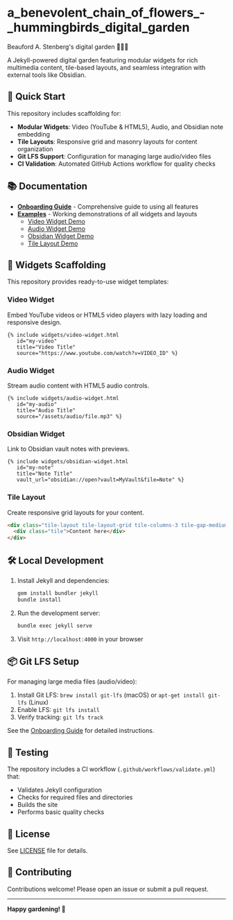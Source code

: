 # a_benevolent_chain_of_flowers_-_hummingbirds_digital_garden

Beauford A. Stenberg's digital garden 🌺🌼🌸

A Jekyll-powered digital garden featuring modular widgets for rich multimedia content, tile-based layouts, and seamless integration with external tools like Obsidian.

## 🚀 Quick Start

This repository includes scaffolding for:

- **Modular Widgets**: Video (YouTube & HTML5), Audio, and Obsidian note embedding
- **Tile Layouts**: Responsive grid and masonry layouts for content organization
- **Git LFS Support**: Configuration for managing large audio/video files
- **CI Validation**: Automated GitHub Actions workflow for quality checks

## 📚 Documentation

- **[Onboarding Guide](docs/ONBOARDING.md)** - Comprehensive guide to using all features
- **[Examples](examples/)** - Working demonstrations of all widgets and layouts
  - [Video Widget Demo](examples/video-demo.md)
  - [Audio Widget Demo](examples/audio-demo.md)
  - [Obsidian Widget Demo](examples/obsidian-demo.md)
  - [Tile Layout Demo](examples/tile-demo.md)

## 🧩 Widgets Scaffolding

This repository provides ready-to-use widget templates:

### Video Widget
Embed YouTube videos or HTML5 video players with lazy loading and responsive design.

```liquid
{% include widgets/video-widget.html 
   id="my-video" 
   title="Video Title" 
   source="https://www.youtube.com/watch?v=VIDEO_ID" %}
```

### Audio Widget
Stream audio content with HTML5 audio controls.

```liquid
{% include widgets/audio-widget.html 
   id="my-audio" 
   title="Audio Title" 
   source="/assets/audio/file.mp3" %}
```

### Obsidian Widget
Link to Obsidian vault notes with previews.

```liquid
{% include widgets/obsidian-widget.html 
   id="my-note" 
   title="Note Title" 
   vault_url="obsidian://open?vault=MyVault&file=Note" %}
```

### Tile Layout
Create responsive grid layouts for your content.

```html
<div class="tile-layout tile-layout-grid tile-columns-3 tile-gap-medium">
  <div class="tile">Content here</div>
</div>
```

## 🛠️ Local Development

1. Install Jekyll and dependencies:
   ```bash
   gem install bundler jekyll
   bundle install
   ```

2. Run the development server:
   ```bash
   bundle exec jekyll serve
   ```

3. Visit `http://localhost:4000` in your browser

## 📦 Git LFS Setup

For managing large media files (audio/video):

1. Install Git LFS: `brew install git-lfs` (macOS) or `apt-get install git-lfs` (Linux)
2. Enable LFS: `git lfs install`
3. Verify tracking: `git lfs track`

See the [Onboarding Guide](docs/ONBOARDING.md#git-lfs) for detailed instructions.

## 🧪 Testing

The repository includes a CI workflow (`.github/workflows/validate.yml`) that:
- Validates Jekyll configuration
- Checks for required files and directories
- Builds the site
- Performs basic quality checks

## 📝 License

See [LICENSE](LICENSE) file for details.

## 🤝 Contributing

Contributions welcome! Please open an issue or submit a pull request.

---

**Happy gardening! 🌺**
